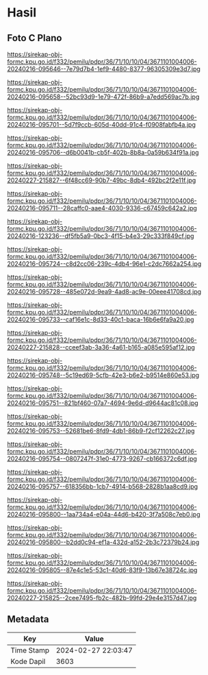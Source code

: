 # Hasil

## Foto C Plano

https://sirekap-obj-formc.kpu.go.id/f332/pemilu/pdpr/36/71/10/10/04/3671101004006-20240216-095646--7e79d7b4-1ef9-4480-8377-96305309e3d7.jpg

https://sirekap-obj-formc.kpu.go.id/f332/pemilu/pdpr/36/71/10/10/04/3671101004006-20240216-095658--52bc93d9-1e79-472f-86b9-a7edd569ac7b.jpg

https://sirekap-obj-formc.kpu.go.id/f332/pemilu/pdpr/36/71/10/10/04/3671101004006-20240216-095701--5d7f9ccb-605d-40dd-91c4-f0908fabfb4a.jpg

https://sirekap-obj-formc.kpu.go.id/f332/pemilu/pdpr/36/71/10/10/04/3671101004006-20240216-095706--d6b0041b-cb5f-402b-8b8a-0a59b634f91a.jpg

https://sirekap-obj-formc.kpu.go.id/f332/pemilu/pdpr/36/71/10/10/04/3671101004006-20240227-215827--6f48cc69-90b7-49bc-8db4-492bc2f2e11f.jpg

https://sirekap-obj-formc.kpu.go.id/f332/pemilu/pdpr/36/71/10/10/04/3671101004006-20240216-095711--28caffc0-aae4-4030-9336-c67459c642a2.jpg

https://sirekap-obj-formc.kpu.go.id/f332/pemilu/pdpr/36/71/10/10/04/3671101004006-20240216-123236--df5fb5a9-0bc3-4f15-b4e3-29c333f849cf.jpg

https://sirekap-obj-formc.kpu.go.id/f332/pemilu/pdpr/36/71/10/10/04/3671101004006-20240216-095724--c8d2cc06-239c-4db4-96e1-c2dc7662a254.jpg

https://sirekap-obj-formc.kpu.go.id/f332/pemilu/pdpr/36/71/10/10/04/3671101004006-20240216-095728--485e072d-9ea9-4ad8-ac9e-00eee41708cd.jpg

https://sirekap-obj-formc.kpu.go.id/f332/pemilu/pdpr/36/71/10/10/04/3671101004006-20240216-095733--caf16e1c-8d33-40c1-baca-16b6e6fa9a20.jpg

https://sirekap-obj-formc.kpu.go.id/f332/pemilu/pdpr/36/71/10/10/04/3671101004006-20240227-215828--cceef3ab-3a36-4a61-b165-a085e595af12.jpg

https://sirekap-obj-formc.kpu.go.id/f332/pemilu/pdpr/36/71/10/10/04/3671101004006-20240216-095748--5c19ed69-5cfb-42e3-b6e2-b9514e860e53.jpg

https://sirekap-obj-formc.kpu.go.id/f332/pemilu/pdpr/36/71/10/10/04/3671101004006-20240216-095751--821bf460-07a7-4694-9e6d-d9644ac81c08.jpg

https://sirekap-obj-formc.kpu.go.id/f332/pemilu/pdpr/36/71/10/10/04/3671101004006-20240216-095753--52681be6-8fd9-4db1-86b9-f2cf12262c27.jpg

https://sirekap-obj-formc.kpu.go.id/f332/pemilu/pdpr/36/71/10/10/04/3671101004006-20240216-095754--0807247f-31e0-4773-9267-cb166372c6df.jpg

https://sirekap-obj-formc.kpu.go.id/f332/pemilu/pdpr/36/71/10/10/04/3671101004006-20240216-095757--618356bb-1cb7-4914-b568-2828b1aa8cd9.jpg

https://sirekap-obj-formc.kpu.go.id/f332/pemilu/pdpr/36/71/10/10/04/3671101004006-20240216-095800--1aa734a4-e04a-44d6-b420-3f7a508c7eb0.jpg

https://sirekap-obj-formc.kpu.go.id/f332/pemilu/pdpr/36/71/10/10/04/3671101004006-20240216-095800--b2dd0c94-ef1a-432d-a152-2b3c72379b24.jpg

https://sirekap-obj-formc.kpu.go.id/f332/pemilu/pdpr/36/71/10/10/04/3671101004006-20240216-095805--87e4c1e5-53c1-40d6-83f9-13b67e38724c.jpg

https://sirekap-obj-formc.kpu.go.id/f332/pemilu/pdpr/36/71/10/10/04/3671101004006-20240227-215825--2cee7495-fb2c-482b-99fd-29e4e3157d47.jpg


## Metadata

| Key        | Value               |
| ---------- | ------------------- |
| Time Stamp | 2024-02-27 22:03:47 |
| Kode Dapil | 3603                |



